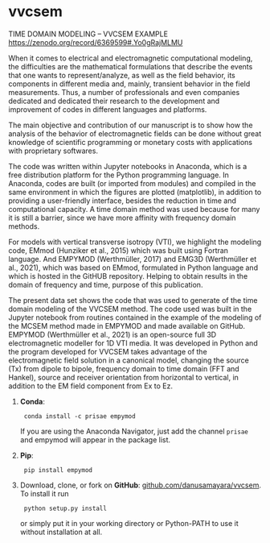 # vvcsem
TIME DOMAIN MODELING – VVCSEM EXAMPLE https://zenodo.org/record/6369599#.Yo0gRajMLMU

When it comes to electrical and electromagnetic computational modeling, the difficulties are the mathematical formulations that describe the events that one wants to represent/analyze, as well as the field behavior, its components in different media and, mainly, transient behavior in the field measurements. Thus, a number of professionals and even companies dedicated and dedicated their research to the development and improvement of codes in different languages and platforms.

The main objective and contribution of our manuscript is to show how the analysis of the behavior of electromagnetic fields can be done without great knowledge of scientific programming or monetary costs with applications with proprietary softwares.

The code was written within Jupyter notebooks in Anaconda, which is a free distribution platform for the Python programming language. In Anaconda, codes are built (or imported from modules) and compiled in the same environment in which the figures are plotted (matplotlib), in addition to providing a user-friendly interface, besides the reduction in time and computational capacity. A time domain method was used because for many it is still a barrier, since we have more affinity with frequency domain methods.

For models with vertical transverse isotropy (VTI), we highlight the modeling code, EMmod (Hunziker et al., 2015) which was built using Fortran language. And EMPYMOD (Werthmüller, 2017) and EMG3D (Werthmüller et al., 2021), which was based on EMmod, formulated in Python language and which is hosted in the GitHUB repository. Helping to obtain results in the domain of frequency and time, purpose of this publication.

The present data set shows the code that was used to generate of the time domain modeling of the VVCSEM method. The code used was built in the Jupyter notebook from routines contained in the example of the modeling of the MCSEM method made in EMPYMOD and made available on GitHub. EMPYMOD (Werthmüller et al., 2021) is an open-source full 3D electromagnetic modeller for 1D VTI media. It was developed in Python and the program developed for VVCSEM takes advantage of the electromagnetic field solution in a canonical model, changing the source (Tx) from dipole to bipole, frequency domain to time domain (FFT and Hankel), source and receiver orientation from horizontal to vertical, in addition to the EM field component from Ex to Ez.

1. **Conda**:

        conda install -c prisae empymod
    
   If you are using the Anaconda Navigator, just add the channel `prisae` and empymod will appear in the package list.

2. **Pip**:

        pip install empymod
    
3. Download, clone, or fork on **GitHub**: [github.com/danusamayara/vvcsem](https://github.com/danusamayara/vvcsem).
   To install it run

        python setup.py install

   or simply put it in your working directory or Python-PATH to use it without installation at all.
